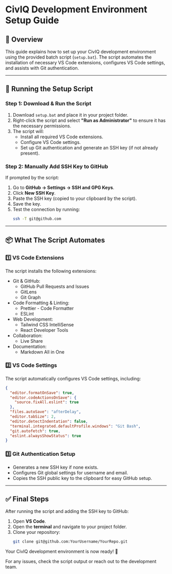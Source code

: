 # CivIQ Development Environment Setup Guide

## 📌 Overview
This guide explains how to set up your CivIQ development environment using the provided batch script (`setup.bat`). The script automates the installation of necessary VS Code extensions, configures VS Code settings, and assists with Git authentication.

---

## 🔧 **Running the Setup Script**

### **Step 1: Download & Run the Script**
1. Download `setup.bat` and place it in your project folder.
2. Right-click the script and select **"Run as Administrator"** to ensure it has the necessary permissions.
3. The script will:
   - Install all required VS Code extensions.
   - Configure VS Code settings.
   - Set up Git authentication and generate an SSH key (if not already present).

### **Step 2: Manually Add SSH Key to GitHub**
If prompted by the script:
1. Go to **GitHub → Settings → SSH and GPG Keys**.
2. Click **New SSH Key**.
3. Paste the SSH key (copied to your clipboard by the script).
4. Save the key.
5. Test the connection by running:
   ```sh
   ssh -T git@github.com
   ```

---

## 📦 **What The Script Automates**

### **1️⃣ VS Code Extensions**
The script installs the following extensions:
- Git & GitHub:
  - GitHub Pull Requests and Issues
  - GitLens
  - Git Graph
- Code Formatting & Linting:
  - Prettier - Code Formatter
  - ESLint
- Web Development:
  - Tailwind CSS IntelliSense
  - React Developer Tools
- Collaboration:
  - Live Share
- Documentation:
  - Markdown All in One

### **2️⃣ VS Code Settings**
The script automatically configures VS Code settings, including:
```json
{
  "editor.formatOnSave": true,
  "editor.codeActionsOnSave": {
    "source.fixAll.eslint": true
  },
  "files.autoSave": "afterDelay",
  "editor.tabSize": 2,
  "editor.detectIndentation": false,
  "terminal.integrated.defaultProfile.windows": "Git Bash",
  "git.autofetch": true,
  "eslint.alwaysShowStatus": true
}
```

### **3️⃣ Git Authentication Setup**
- Generates a new SSH key if none exists.
- Configures Git global settings for username and email.
- Copies the SSH public key to the clipboard for easy GitHub setup.

---

## ✅ **Final Steps**
After running the script and adding the SSH key to GitHub:
1. Open **VS Code**.
2. Open the **terminal** and navigate to your project folder.
3. Clone your repository:
   ```sh
   git clone git@github.com:YourUsername/YourRepo.git
   ```

Your CivIQ development environment is now ready! 🚀

For any issues, check the script output or reach out to the development team.

